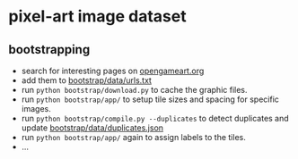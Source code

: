 # pixel-art image dataset


## bootstrapping

- search for interesting pages on [opengameart.org](https://opengameart.org/)
- add them to [bootstrap/data/urls.txt](bootstrap/data/urls.txt)
- run `python bootstrap/download.py` to cache the graphic files.
- run `python bootstrap/app/` to setup tile sizes and spacing for specific images.
- run `python bootstrap/compile.py --duplicates` to detect duplicates and update [bootstrap/data/duplicates.json](bootstrap/data/duplicates.json)
- run `python bootstrap/app/` again to assign labels to the tiles.
- ...
